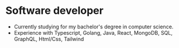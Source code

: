 # Software developer



- Currently studying for my bachelor's degree in computer science.
- Experience with Typescript, Golang, Java, React, MongoDB, SQL, GraphQL, Html/Css, Tailwind

<!---
waeekron/waeekron is a ✨ special ✨ repository because its `README.md` (this file) appears on your GitHub profile.
You can click the Preview link to take a look at your changes.
--->
